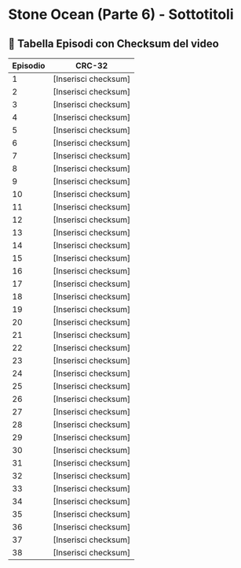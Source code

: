 # Stone Ocean (Parte 6) - Sottotitoli

## 📜 **Tabella Episodi con Checksum del video**

| Episodio | CRC-32               |
|----------|----------------------|
| 1        | [Inserisci checksum] |
| 2        | [Inserisci checksum] |
| 3        | [Inserisci checksum] |
| 4        | [Inserisci checksum] |
| 5        | [Inserisci checksum] |
| 6        | [Inserisci checksum] |
| 7        | [Inserisci checksum] |
| 8        | [Inserisci checksum] |
| 9        | [Inserisci checksum] |
| 10       | [Inserisci checksum] |
| 11       | [Inserisci checksum] |
| 12       | [Inserisci checksum] |
| 13       | [Inserisci checksum] |
| 14       | [Inserisci checksum] |
| 15       | [Inserisci checksum] |
| 16       | [Inserisci checksum] |
| 17       | [Inserisci checksum] |
| 18       | [Inserisci checksum] |
| 19       | [Inserisci checksum] |
| 20       | [Inserisci checksum] |
| 21       | [Inserisci checksum] |
| 22       | [Inserisci checksum] |
| 23       | [Inserisci checksum] |
| 24       | [Inserisci checksum] |
| 25       | [Inserisci checksum] |
| 26       | [Inserisci checksum] |
| 27       | [Inserisci checksum] |
| 28       | [Inserisci checksum] |
| 29       | [Inserisci checksum] |
| 30       | [Inserisci checksum] |
| 31       | [Inserisci checksum] |
| 32       | [Inserisci checksum] |
| 33       | [Inserisci checksum] |
| 34       | [Inserisci checksum] |
| 35       | [Inserisci checksum] |
| 36       | [Inserisci checksum] |
| 37       | [Inserisci checksum] |
| 38       | [Inserisci checksum] |
